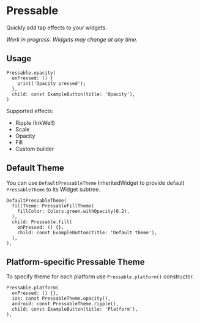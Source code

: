 # Pressable

Quickly add tap effects to your widgets.

*Work in progress. Widgets may change at any time.*

## Usage

```text
Pressable.opacity(
  onPressed: () {
    print('Opacity pressed');
  },
  child: const ExampleButton(title: 'Opacity'),
)
```

Supported effects:

* Ripple (InkWell)
* Scale
* Opacity
* Fill
* Custom builder

## Default Theme

You can use `DefaultPressableTheme` InheritedWidget to provide default `PressableTheme` to its
Widget subtree.

```text
DefaultPressableTheme(
  fillTheme: PressableFillTheme(
    fillColor: Colors.green.withOpacity(0.2),
  ),
  child: Pressable.fill(
    onPressed: () {},
    child: const ExampleButton(title: 'Default theme'),
  ),
),
```

## Platform-specific Pressable Theme

To specify theme for each platform use `Pressable.platform()` constructor.

```text
Pressable.platform(
  onPressed: () {},
  ios: const PressableTheme.opacity(),
  android: const PressableTheme.ripple(),
  child: const ExampleButton(title: 'Platform'),
),
```